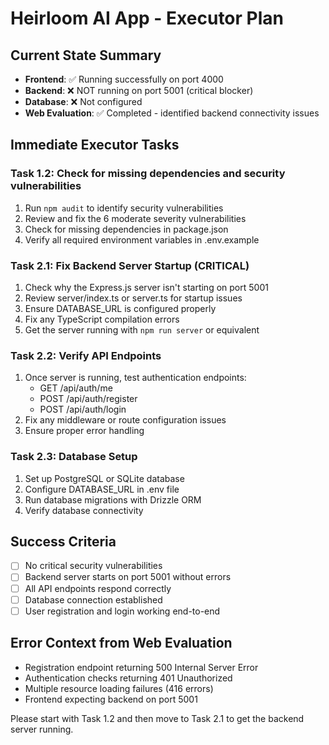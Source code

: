 # Heirloom AI App - Executor Plan

## Current State Summary
- **Frontend**: ✅ Running successfully on port 4000
- **Backend**: ❌ NOT running on port 5001 (critical blocker)
- **Database**: ❌ Not configured
- **Web Evaluation**: ✅ Completed - identified backend connectivity issues

## Immediate Executor Tasks

### Task 1.2: Check for missing dependencies and security vulnerabilities
1. Run `npm audit` to identify security vulnerabilities
2. Review and fix the 6 moderate severity vulnerabilities
3. Check for missing dependencies in package.json
4. Verify all required environment variables in .env.example

### Task 2.1: Fix Backend Server Startup (CRITICAL)
1. Check why the Express.js server isn't starting on port 5001
2. Review server/index.ts or server.ts for startup issues
3. Ensure DATABASE_URL is configured properly
4. Fix any TypeScript compilation errors
5. Get the server running with `npm run server` or equivalent

### Task 2.2: Verify API Endpoints
1. Once server is running, test authentication endpoints:
   - GET /api/auth/me
   - POST /api/auth/register
   - POST /api/auth/login
2. Fix any middleware or route configuration issues
3. Ensure proper error handling

### Task 2.3: Database Setup
1. Set up PostgreSQL or SQLite database
2. Configure DATABASE_URL in .env file
3. Run database migrations with Drizzle ORM
4. Verify database connectivity

## Success Criteria
- [ ] No critical security vulnerabilities
- [ ] Backend server starts on port 5001 without errors
- [ ] All API endpoints respond correctly
- [ ] Database connection established
- [ ] User registration and login working end-to-end

## Error Context from Web Evaluation
- Registration endpoint returning 500 Internal Server Error
- Authentication checks returning 401 Unauthorized
- Multiple resource loading failures (416 errors)
- Frontend expecting backend on port 5001

Please start with Task 1.2 and then move to Task 2.1 to get the backend server running. 